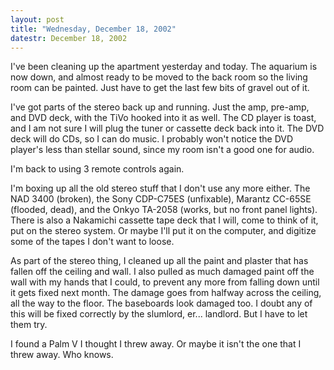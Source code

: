 ```yaml
---
layout: post
title: "Wednesday, December 18, 2002"
datestr: December 18, 2002
---
```


I've been cleaning up the apartment yesterday and today. The aquarium is now
down, and almost ready to be moved to the back room so the living room can be
painted. Just have to get the last few bits of gravel out of it.

I've got parts of the stereo back up and running. Just the amp, pre-amp, and
DVD deck, with the TiVo hooked into it as well. The CD player is toast, and
I am not sure I will plug the tuner or cassette deck back into it. The DVD deck
will do CDs, so I can do music. I probably won't notice the DVD player's less
than stellar sound, since my room isn't a good one for audio.

I'm back to using 3 remote controls again.

I'm boxing up all the old stereo stuff that I don't use any more either. The
NAD 3400 (broken), the Sony CDP-C75ES (unfixable), Marantz CC-65SE (flooded,
dead), and the Onkyo TA-2058 (works, but no front panel lights). There is also
a Nakamichi cassette tape deck that I will, come to think of it, put on the
stereo system. Or maybe I'll put it on the computer, and digitize some of the
tapes I don't want to loose.

As part of the stereo thing, I cleaned up all the paint and plaster that has
fallen off the ceiling and wall. I also pulled as much damaged paint off the
wall with my hands that I could, to prevent any more from falling down until
it gets fixed next month. The damage goes from halfway across the ceiling, all
the way to the floor. The baseboards look damaged too. I doubt any of this will
be fixed correctly by the slumlord, er... landlord. But I have to let them try.

I found a Palm V I thought I threw away. Or maybe it isn't the one that I threw
away. Who knows.

